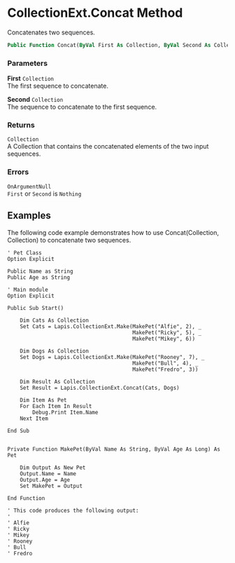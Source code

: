 # CollectionExt.Concat Method

Concatenates two sequences.

```vb
Public Function Concat(ByVal First As Collection, ByVal Second As Collection) As Collection
```

### Parameters

**First** `Collection` <br>
The first sequence to concatenate.

**Second** `Collection` <br>
The sequence to concatenate to the first sequence.

### Returns

`Collection` <br>
A Collection that contains the concatenated elements of the two input sequences.

### Errors

`OnArgumentNull` <br>
`First` or `Second` is `Nothing`

## Examples

The following code example demonstrates how to use Concat(Collection, Collection) to concatenate two sequences.

```
' Pet Class
Option Explicit

Public Name as String
Public Age as String

```

```
' Main module
Option Explicit

Public Sub Start()

    Dim Cats As Collection
    Set Cats = Lapis.CollectionExt.Make(MakePet("Alfie", 2), _
                                        MakePet("Ricky", 5), _
                                        MakePet("Mikey", 6))

    Dim Dogs As Collection
    Set Dogs = Lapis.CollectionExt.Make(MakePet("Rooney", 7), _
                                        MakePet("Bull", 4), _
                                        MakePet("Fredro", 3))

    Dim Result As Collection
    Set Result = Lapis.CollectionExt.Concat(Cats, Dogs)
    
    Dim Item As Pet
    For Each Item In Result
        Debug.Print Item.Name
    Next Item

End Sub


Private Function MakePet(ByVal Name As String, ByVal Age As Long) As Pet

    Dim Output As New Pet
    Output.Name = Name
    Output.Age = Age
    Set MakePet = Output

End Function

' This code produces the following output:
'
' Alfie
' Ricky
' Mikey
' Rooney
' Bull
' Fredro
```

